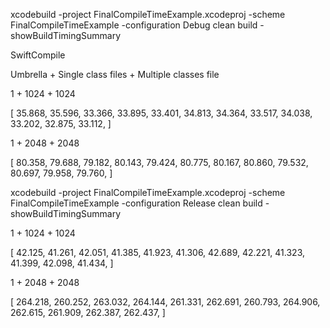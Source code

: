 xcodebuild -project FinalCompileTimeExample.xcodeproj -scheme FinalCompileTimeExample -configuration Debug clean build -showBuildTimingSummary

SwiftCompile

Umbrella + Single class files + Multiple classes file

1 + 1024 + 1024

[
35.868,
35.596,
33.366,
33.895,
33.401,
34.813,
34.364,
33.517,
34.038,
33.202,
32.875,
33.112,
]

1 + 2048 + 2048

[
80.358,
79.688,
79.182,
80.143,
79.424,
80.775,
80.167,
80.860,
79.532,
80.697,
79.958,
79.760,
]


xcodebuild -project FinalCompileTimeExample.xcodeproj -scheme FinalCompileTimeExample -configuration Release clean build -showBuildTimingSummary

1 + 1024 + 1024

[
42.125,
41.261,
42.051,
41.385,
41.923,
41.306,
42.689,
42.221,
41.323,
41.399,
42.098,
41.434,
]

1 + 2048 + 2048

[
264.218,
260.252,
263.032,
264.144,
261.331,
262.691,
260.793,
264.906,
262.615,
261.909,
262.387,
262.437,
]
